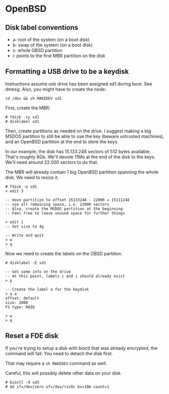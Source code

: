 # OpenBSD


## Disk label conventions

- a: root of the system (on a boot disk)
- b: swap of the system (on a boot disk)
- c: whole OBSD partition
- i: points to the first MBR partition on the disk


## Formatting a USB drive to be a keydisk

Instructions assume usb drive has been assigned sd1 during boot. See dmesg.
Also, you might have to create the node:

```
cd /dev && sh MAKEDEV sd1
```

First, create the MBR:

```
# fdisk -iy sd1
# disklabel sd1
```

Then, create partitions as needed on the drive. I suggest making a big
MSDOS partition to still be able to use the key (beware untrusted machines),
and an OpenBSD partition at the end to store the keys.

In our example, the disk has 15.133.248 sectors of 512 bytes available.
That's roughly 8Gb. We'll devote 11Mo at the end of the disk to the keys.
We'll need around 22.000 sectors to do that.

The MBR will already contain 1 big OpenBSD partition spanning the whole disk.
We need to resize it.

```
# fdisk -e sd1
> edit 3

-- move partition to offset 15133248 - 22000 = 15111248
-- use all remaining space, i.e. 22000 sectors
-- Also, create the MSDOS partition at the beginning
-- Feel free to leave unused space for further things

> edit 1
-- Set size to 4g

-- Write and quit
> w
> q
```

Now we need to create the labels on the OBSD partition.

```
# disklabel -E sd1

-- Get some info on the drive
-- At this point, labels c and i should already exist
> p

-- Create the label a for the keydisk
> a a
offset: default
size: 2000
FS type: RAID

> w
> q
```


## Reset a FDE disk

If you're trying to setup a disk with bioctl that was already encrypted,
the command will fail. You need to detach the disk first.

That may require a `sh MAKEDEV` command as well.

Careful, this will possibly delete other data on your disk.

```
# bioctl -d sd3
# dd if=/dev/zero of=/dev/rsc0c bs=10m count=1
```


